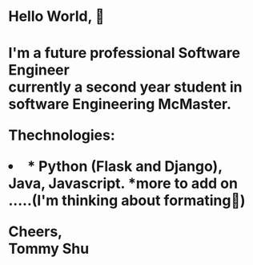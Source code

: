 <h1> Hello World, 👋 <h1>

<p>I'm a future professional Software Engineer 
  <br>
  currently a second year student in software Engineering McMaster.
  
  Thechnologies:
  <li>
    * Python (Flask and Django), Java, Javascript.
    *more to add on .....(I'm thinking about formating🤔)
  </li>
  
 Cheers,
 <br>
 Tommy Shu
 </p>
<!--
**qstommyshu/qstommyshu** is a ✨ _special_ ✨ repository because its `README.md` (this file) appears on your GitHub profile.

Here are some ideas to get you started:

- 🔭 I’m currently working on ...
- 🌱 I’m currently learning ...
- 👯 I’m looking to collaborate on ...
- 🤔 I’m looking for help with ...
- 💬 Ask me about ...
- 📫 How to reach me: ...
- 😄 Pronouns: ...
- ⚡ Fun fact: ...
-->
